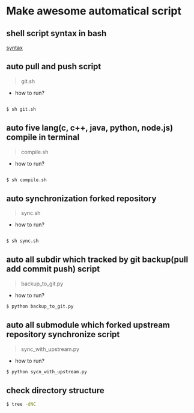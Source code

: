 # Make awesome automatical script

## shell script syntax in bash

[syntax](https://devhints.io/bash)

## auto pull and push script

> git.sh

+ how to run?

```bash

$ sh git.sh

```

## auto five lang(c, c++, java, python, node.js) compile in terminal

> compile.sh

+ how to run?

```bash

$ sh compile.sh

```

## auto synchronization forked repository

> sync.sh

+ how to run?

```bash

$ sh sync.sh

```
## auto all subdir which tracked by git backup(pull add commit push) script

> backup_to_git.py

+ how to run?

```bash
$ python backup_to_git.py
```
## auto all submodule which forked upstream repository synchronize script

> sync_with_upstream.py

+ how to run?

```bash
$ python sycn_with_upstream.py
```
## check directory structure
```bash
$ tree -dNC
```
